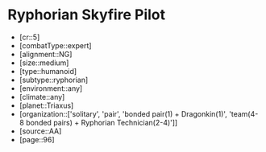 
# Ryphorian Skyfire Pilot

- [cr::5]
- [combatType::expert]
- [alignment::NG]
- [size::medium]
- [type::humanoid]
- [subtype::ryphorian]
- [environment::any]
- [climate::any]
- [planet::Triaxus]
- [organization::['solitary', 'pair', 'bonded pair(1) + Dragonkin(1)', 'team(4-8 bonded pairs) + Ryphorian Technician(2-4)']]
- [source::AA]
- [page::96]
